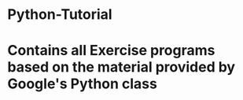 # Python-Tutorial
# Contains all Exercise programs based on the material provided by Google's Python class
